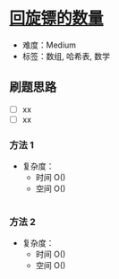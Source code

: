 # [回旋镖的数量](https://leetcode-cn.com/problems/number-of-boomerangs/)

- 难度：Medium
- 标签：数组, 哈希表, 数学

## 刷题思路

- [ ] xx
- [ ] xx

### 方法 1

- 复杂度：
    - 时间 O()
    - 空间 O()

``` js

```

### 方法 2

- 复杂度：
    - 时间 O()
    - 空间 O()

``` js

```
